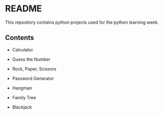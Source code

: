 # README
This repository contains python projects used for the python learning week.

## Contents

+ Calculator

+ Guess the Number

+ Rock, Paper, Scissors

+ Password Generator

+ Hangman

+ Family Tree

+ Blackjack
